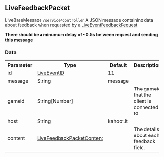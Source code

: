 ## LiveFeedbackPacket
<span class="extends"><a href="#/enum/LiveBaseMessage">LiveBaseMessage</a></span>
<span class="channel"><code>/service/controller</code></span>
A JSON message containing data about feedback when requested by a [LiveEventFeedbackRequest](#/enum/LiveEventFeedbackRequest)

**There should be a minumum delay of ~0.5s between request and sending this message**

### Data
<table>
  <tr>
    <th>Parameter</th>
    <th>Type</th>
    <th>Default</th>
    <th>Description</th>
  </tr>
  <tr>
    <td>id</td>
    <td><a href="#/enum/LiveEventID">LiveEventID</a></td>
    <td>11</td>
    <td></td>
  </tr>
  <tr>
    <td>message</td>
    <td>String</td>
    <td>message</td>
    <td></td>
  </tr>
  <tr>
    <td>gameid</td>
    <td>String[Number]</td>
    <td></td>
    <td>The gameid that the client is connected to</td>
  </tr>
  <tr>
    <td>host</td>
    <td>String</td>
    <td>kahoot.it</td>
    <td></td>
  </tr>
  <tr>
    <td>content</td>
    <td><a href="#/enum/LiveFeedbackPacketContent">LiveFeedbackPacketContent</a></td>
    <td></td>
    <td>The details about each feedback field.</td>
  </tr>
</table>

